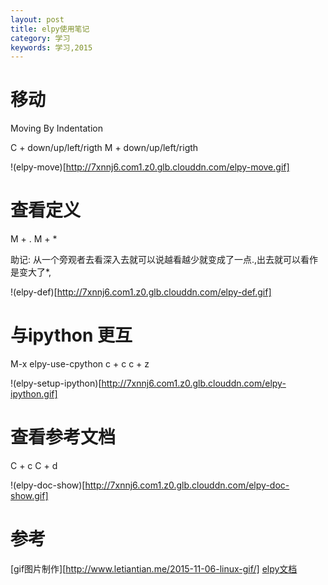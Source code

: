 ```yaml
---
layout: post
title: elpy使用笔记
category: 学习
keywords: 学习,2015
---
```



# 移动

Moving By Indentation

C + down/up/left/rigth
M + down/up/left/rigth

!(elpy-move)[http://7xnnj6.com1.z0.glb.clouddn.com/elpy-move.gif]


# 查看定义
M + .
M + *

助记: 从一个旁观者去看深入去就可以说越看越少就变成了一点.,出去就可以看作是变大了*,

!(elpy-def)[http://7xnnj6.com1.z0.glb.clouddn.com/elpy-def.gif]

# 与ipython 更互

M-x elpy-use-cpython
c + c c + z

!(elpy-setup-ipython)[http://7xnnj6.com1.z0.glb.clouddn.com/elpy-ipython.gif]

# 查看参考文档

C + c C + d

!(elpy-doc-show)[http://7xnnj6.com1.z0.glb.clouddn.com/elpy-doc-show.gif]


# 参考

[gif图片制作][http://www.letiantian.me/2015-11-06-linux-gif/]
[elpy文档](http://elpy.readthedocs.org/en/latest/ide.html#projects)
